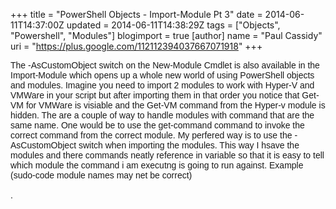 +++
title = "PowerShell Objects - Import-Module Pt 3"
date = 2014-06-11T14:37:00Z
updated = 2014-06-11T14:38:29Z
tags = ["Objects", "Powershell", "Modules"]
blogimport = true 
[author]
	name = "Paul Cassidy"
	uri = "https://plus.google.com/112112394037667071918"
+++

<span style="font-family: Arial, Helvetica, sans-serif;">The -AsCustomObject switch on the New-Module Cmdlet is also available in the Import-Module which opens up a whole new world of using PowerShell objects and modules. Imagine you need to import 2 modules to work with Hyper-V and VMWare in your script but after importing them in that order you notice that Get-VM for VMWare is visiable and the Get-VM command from the Hyper-v module is hidden. The are a couple of way to handle modules with command that are the same name. One would be to use the get-command command to invoke the correct command from the correct module. My perfered way is to use the -AsCustomObject switch when importing the modules. This way I hsave the modules and there commands neatly reference in variable so that it is easy to tell which module the command i am executng is going to run against. Example (sudo-code   module names may net be correct)</span><br /><span style="font-family: Arial, Helvetica, sans-serif;"><br /></span><span style="font-family: Arial, Helvetica, sans-serif;">. <script src="http://pastebin.com/embed_js.php?i=hPYzXnPA"></script></span>
